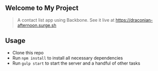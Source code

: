 ## Welcome to My Project

> A contact list app using Backbone. See it live at https://draconian-afternoon.surge.sh


## Usage

- Clone this repo
- Run `npm install` to install all necessary dependencies
- Run `gulp start` to start the server and a handful of other tasks


